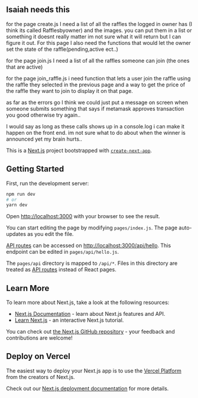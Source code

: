 ## Isaiah needs this
for the page create.js I need a list of all the raffles the logged in owner has (I think its called Rafflesbyowner) and the images.
you can put them in a list or something it doesnt really matter im not sure what it will return but I can figure it out. For this page I also need the functions that would let the owner set the state of the raffle(pending,active ect..)

for the page join.js I need a list of all the raffles someone can join (the ones that are active)

for the page join_raffle.js i need function that lets a user join the raffle using the raffle they selected in the previous page and a way to get the price of the raffle they want to join to display it on that page.

as far as the errors go I think we could just put a message on screen when someone submits something that says if metamask approves transaction you good otherwise try again..

I would say as long as these calls shows up in a console.log i can make it happen on the front end.
im not sure what to do about when the winner is announced yet my brain hurts..



This is a [Next.js](https://nextjs.org/) project bootstrapped with [`create-next-app`](https://github.com/vercel/next.js/tree/canary/packages/create-next-app).

## Getting Started

First, run the development server:

```bash
npm run dev
# or
yarn dev
```

Open [http://localhost:3000](http://localhost:3000) with your browser to see the result.

You can start editing the page by modifying `pages/index.js`. The page auto-updates as you edit the file.

[API routes](https://nextjs.org/docs/api-routes/introduction) can be accessed on [http://localhost:3000/api/hello](http://localhost:3000/api/hello). This endpoint can be edited in `pages/api/hello.js`.

The `pages/api` directory is mapped to `/api/*`. Files in this directory are treated as [API routes](https://nextjs.org/docs/api-routes/introduction) instead of React pages.

## Learn More

To learn more about Next.js, take a look at the following resources:

- [Next.js Documentation](https://nextjs.org/docs) - learn about Next.js features and API.
- [Learn Next.js](https://nextjs.org/learn) - an interactive Next.js tutorial.

You can check out [the Next.js GitHub repository](https://github.com/vercel/next.js/) - your feedback and contributions are welcome!

## Deploy on Vercel

The easiest way to deploy your Next.js app is to use the [Vercel Platform](https://vercel.com/new?utm_medium=default-template&filter=next.js&utm_source=create-next-app&utm_campaign=create-next-app-readme) from the creators of Next.js.

Check out our [Next.js deployment documentation](https://nextjs.org/docs/deployment) for more details.

